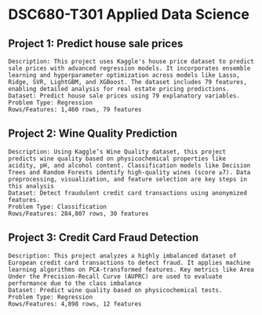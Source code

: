 # DSC680-T301 Applied Data Science

## Project 1: Predict house sale prices
    Description: This project uses Kaggle's house price dataset to predict sale prices with advanced regression models. It incorporates ensemble learning and hyperparameter optimization across models like Lasso, Ridge, SVR, LightGBM, and XGBoost. The dataset includes 79 features, enabling detailed analysis for real estate pricing predictions.
    Dataset: Predict house sale prices using 79 explanatory variables.
    Problem Type: Regression
    Rows/Features: 1,460 rows, 79 features

## Project 2: Wine Quality Prediction
    Description: Using Kaggle’s Wine Quality dataset, this project predicts wine quality based on physicochemical properties like acidity, pH, and alcohol content. Classification models like Decision Trees and Random Forests identify high-quality wines (score ≥7). Data preprocessing, visualization, and feature selection are key steps in this analysis
    Dataset: Detect fraudulent credit card transactions using anonymized features.
    Problem Type: Classification
    Rows/Features: 284,807 rows, 30 features

## Project 3: Credit Card Fraud Detection
    Description: This project analyzes a highly imbalanced dataset of European credit card transactions to detect fraud. It applies machine learning algorithms on PCA-transformed features. Key metrics like Area Under the Precision-Recall Curve (AUPRC) are used to evaluate performance due to the class imbalance
    Dataset: Predict wine quality based on physicochemical tests.
    Problem Type: Regression
    Rows/Features: 4,898 rows, 12 features
